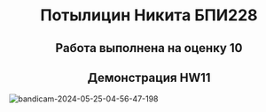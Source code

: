 <h1 align = 'center'>Потылицин Никита БПИ228</h1>
<h2 align = 'center'>Работа выполнена на оценку 10</h2>
<h2 align = 'center'>Демонстрация HW11</h2>

![bandicam-2024-05-25-04-56-47-198](https://github.com/nikitaptl/works_ACS_OS/assets/145208333/ad8c438f-5536-458b-ac59-4c84e82926e5)
